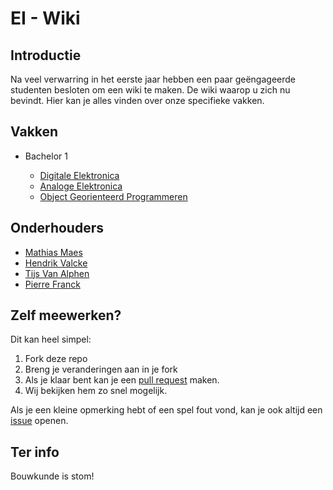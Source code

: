 # EI - Wiki
## Introductie
Na veel verwarring in het eerste jaar hebben een paar geëngageerde studenten besloten om een wiki te maken. De wiki waarop u zich nu bevindt. Hier kan je alles vinden over onze specifieke vakken.

## Vakken
* Bachelor 1

    * [Digitale Elektronica](https://watcherwhale.github.io/EI-Wiki/DigitaleElektronica/Home)
    * [Analoge Elektronica]()
    * [Object Georienteerd Programmeren]()

## Onderhouders
* [Mathias Maes]()
* [Hendrik Valcke]()
* [Tijs Van Alphen]()
* [Pierre Franck]()

## Zelf meewerken?
Dit kan heel simpel:

1. Fork deze repo
2. Breng je veranderingen aan in je fork
3. Als je klaar bent kan je een [pull request](https://github.com/WatcherWhale/EI-Wiki/pulls) maken.
4. Wij bekijken hem zo snel mogelijk.

Als je een kleine opmerking hebt of een spel fout vond, kan je ook altijd een [issue](https://github.com/WatcherWhale/EI-Wiki/issues) openen.

## Ter info
Bouwkunde is stom!